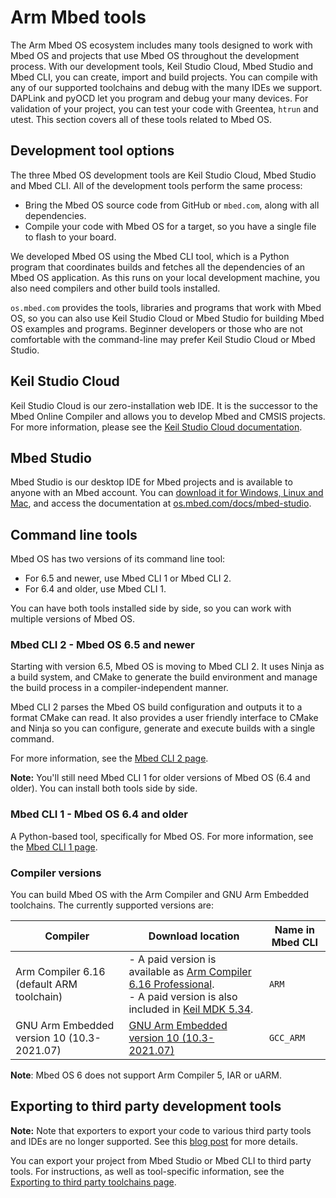 # Arm Mbed tools

The Arm Mbed OS ecosystem includes many tools designed to work with Mbed OS and projects that use Mbed OS throughout the development process. With our development tools, Keil Studio Cloud, Mbed Studio and Mbed CLI, you can create, import and build projects. You can compile with any of our supported toolchains and debug with the many IDEs we support. DAPLink and pyOCD let you program and debug your many devices. For validation of your project, you can test your code with Greentea, `htrun` and utest. This section covers all of these tools related to Mbed OS.

## Development tool options

The three Mbed OS development tools are Keil Studio Cloud, Mbed Studio and Mbed CLI. All of the development tools perform the same process:

- Bring the Mbed OS source code from GitHub or `mbed.com`, along with all dependencies.
- Compile your code with Mbed OS for a target, so you have a single file to flash to your board.

We developed Mbed OS using the Mbed CLI tool, which is a Python program that coordinates builds and fetches all the dependencies of an Mbed OS application. As this runs on your local development machine, you also need compilers and other build tools installed.

`os.mbed.com` provides the tools, libraries and programs that work with Mbed OS, so you can also use Keil Studio Cloud or Mbed Studio for building Mbed OS examples and programs. Beginner developers or those who are not comfortable with the command-line may prefer Keil Studio Cloud or Mbed Studio.

## Keil Studio Cloud

Keil Studio Cloud is our zero-installation web IDE. It is the successor to the Mbed Online Compiler and allows you to develop Mbed and CMSIS projects. For more information, please see the [Keil Studio Cloud documentation](https://developer.arm.com/documentation/102497/1-5/Arm-Keil-Studio).

## Mbed Studio

Mbed Studio is our desktop IDE for Mbed projects and is available to anyone with an Mbed account. You can [download it for Windows, Linux and Mac](https://os.mbed.com/studio/), and access the documentation at [os.mbed.com/docs/mbed-studio](https://os.mbed.com/docs/mbed-studio/).

## Command line tools

Mbed OS has two versions of its command line tool:

- For 6.5 and newer, use Mbed CLI 1 or Mbed CLI 2.
- For 6.4 and older, use Mbed CLI 1.

You can have both tools installed side by side, so you can work with multiple versions of Mbed OS.

### Mbed CLI 2 - Mbed OS 6.5 and newer

Starting with version 6.5, Mbed OS is moving to Mbed CLI 2. It uses Ninja as a build system, and CMake to generate the build environment and manage the build process in a compiler-independent manner.

Mbed CLI 2 parses the Mbed OS build configuration and outputs it to a format CMake can read. It also provides a user friendly interface to CMake and Ninja so you can configure, generate and execute builds with a single command.

For more information, see the [Mbed CLI 2 page](../build-tools/mbed-cli-2.html).

<span class="notes">**Note:** You'll still need Mbed CLI 1 for older versions of Mbed OS (6.4 and older). You can install both tools side by side.</span>

### Mbed CLI 1 - Mbed OS 6.4 and older

A Python-based tool, specifically for Mbed OS. For more information, see the [Mbed CLI 1 page](../build-tools/mbed-cli-1.html).

### Compiler versions

You can build Mbed OS with the Arm Compiler and GNU Arm Embedded toolchains. The currently supported versions are:

| Compiler| Download location | Name in Mbed CLI |
| --- | --- | --- |
| Arm Compiler 6.16 (default ARM toolchain) | - A paid version is available as [Arm Compiler 6.16 Professional](https://developer.arm.com/products/software-development-tools/compilers/arm-compiler/downloads/version-6). </br> - A paid version is also included in [Keil MDK 5.34](https://www.keil.com/update/relnotes/MDK534.htm). | `ARM` |
| GNU Arm Embedded version 10 (10.3-2021.07) | [GNU Arm Embedded version 10 (10.3-2021.07)](https://developer.arm.com/open-source/gnu-toolchain/gnu-rm/downloads) | `GCC_ARM` |

<span class="notes">**Note**: Mbed OS 6 does not support Arm Compiler 5, IAR or uARM.</span>

## Exporting to third party development tools

<span class="notes">**Note:** Note that exporters to export your code to various third party tools and IDEs are no longer supported. See this [blog post](https://os.mbed.com/blog/entry/Introducing-the-new-Mbed-Tools/) for more details.</span>

You can export your project from Mbed Studio or Mbed CLI to third party tools. For instructions, as well as tool-specific information, see the [Exporting to third party toolchains page](../build-tools/third-party-build-tools.html).
